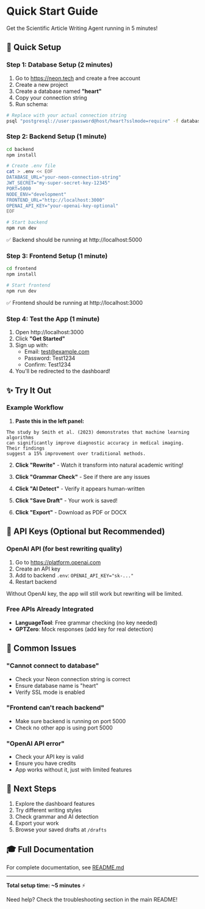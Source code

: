 # Quick Start Guide

Get the Scientific Article Writing Agent running in 5 minutes!

## 🚀 Quick Setup

### Step 1: Database Setup (2 minutes)

1. Go to https://neon.tech and create a free account
2. Create a new project
3. Create a database named **"heart"**
4. Copy your connection string
5. Run schema:

```bash
# Replace with your actual connection string
psql "postgresql://user:password@host/heart?sslmode=require" -f database/schema.sql
```

### Step 2: Backend Setup (1 minute)

```bash
cd backend
npm install

# Create .env file
cat > .env << EOF
DATABASE_URL="your-neon-connection-string"
JWT_SECRET="my-super-secret-key-12345"
PORT=5000
NODE_ENV="development"
FRONTEND_URL="http://localhost:3000"
OPENAI_API_KEY="your-openai-key-optional"
EOF

# Start backend
npm run dev
```

✅ Backend should be running at http://localhost:5000

### Step 3: Frontend Setup (1 minute)

```bash
cd frontend
npm install

# Start frontend
npm run dev
```

✅ Frontend should be running at http://localhost:3000

### Step 4: Test the App (1 minute)

1. Open http://localhost:3000
2. Click **"Get Started"**
3. Sign up with:
   - Email: test@example.com
   - Password: Test1234
   - Confirm: Test1234
4. You'll be redirected to the dashboard!

## ✨ Try It Out

### Example Workflow

1. **Paste this in the left panel:**
```
The study by Smith et al. (2023) demonstrates that machine learning algorithms 
can significantly improve diagnostic accuracy in medical imaging. Their findings 
suggest a 15% improvement over traditional methods.
```

2. **Click "Rewrite"** - Watch it transform into natural academic writing!

3. **Click "Grammar Check"** - See if there are any issues

4. **Click "AI Detect"** - Verify it appears human-written

5. **Click "Save Draft"** - Your work is saved!

6. **Click "Export"** - Download as PDF or DOCX

## 🔑 API Keys (Optional but Recommended)

### OpenAI API (for best rewriting quality)
1. Go to https://platform.openai.com
2. Create an API key
3. Add to backend `.env`: `OPENAI_API_KEY="sk-..."`
4. Restart backend

Without OpenAI key, the app will still work but rewriting will be limited.

### Free APIs Already Integrated
- **LanguageTool**: Free grammar checking (no key needed)
- **GPTZero**: Mock responses (add key for real detection)

## 🎯 Common Issues

### "Cannot connect to database"
- Check your Neon connection string is correct
- Ensure database name is "heart"
- Verify SSL mode is enabled

### "Frontend can't reach backend"
- Make sure backend is running on port 5000
- Check no other app is using port 5000

### "OpenAI API error"
- Check your API key is valid
- Ensure you have credits
- App works without it, just with limited features

## 📱 Next Steps

1. Explore the dashboard features
2. Try different writing styles
3. Check grammar and AI detection
4. Export your work
5. Browse your saved drafts at `/drafts`

## 🎓 Full Documentation

For complete documentation, see [README.md](README.md)

---

**Total setup time: ~5 minutes** ⚡

Need help? Check the troubleshooting section in the main README!


